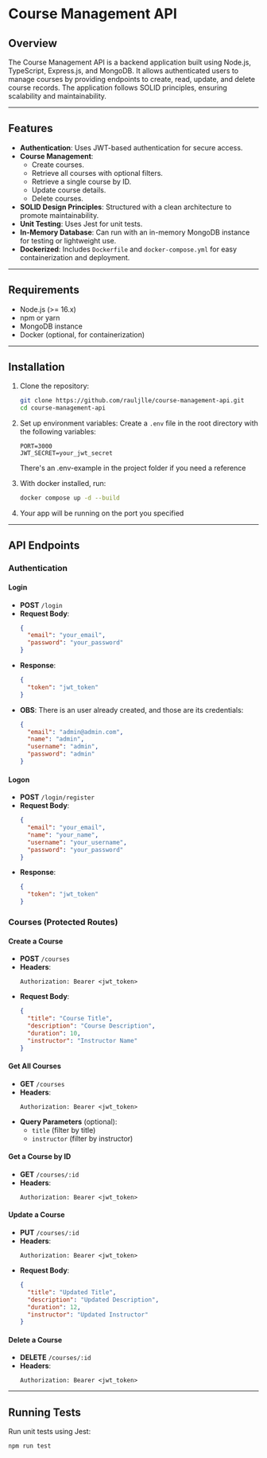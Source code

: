 # Course Management API

## Overview

The Course Management API is a backend application built using Node.js, TypeScript, Express.js, and MongoDB. It allows authenticated users to manage courses by providing endpoints to create, read, update, and delete course records. The application follows SOLID principles, ensuring scalability and maintainability.

---

## Features

- **Authentication**: Uses JWT-based authentication for secure access.
- **Course Management**:
  - Create courses.
  - Retrieve all courses with optional filters.
  - Retrieve a single course by ID.
  - Update course details.
  - Delete courses.
- **SOLID Design Principles**: Structured with a clean architecture to promote maintainability.
- **Unit Testing**: Uses Jest for unit tests.
- **In-Memory Database**: Can run with an in-memory MongoDB instance for testing or lightweight use.
- **Dockerized**: Includes `Dockerfile` and `docker-compose.yml` for easy containerization and deployment.

---

## Requirements

- Node.js (>= 16.x)
- npm or yarn
- MongoDB instance
- Docker (optional, for containerization)

---

## Installation

1. Clone the repository:

   ```bash
   git clone https://github.com/rauljlle/course-management-api.git
   cd course-management-api
   ```

2. Set up environment variables:
   Create a `.env` file in the root directory with the following variables:

   ```env
   PORT=3000
   JWT_SECRET=your_jwt_secret
   ```

   There's an .env-example in the project folder if you need a reference

3. With docker installed, run:

   ```bash
   docker compose up -d --build
   ```

4. Your app will be running on the port you specified

---

## API Endpoints

### Authentication

#### Login

- **POST** `/login`
- **Request Body**:
  ```json
  {
    "email": "your_email",
    "password": "your_password"
  }
  ```
- **Response**:
  ```json
  {
    "token": "jwt_token"
  }
  ```
- **OBS**:
  There is an user already created, and those are its credentials:
  ```json
  {
    "email": "admin@admin.com",
    "name": "admin",
    "username": "admin",
    "password": "admin"
  }
  ```

#### Logon

- **POST** `/login/register`
- **Request Body**:
  ```json
  {
    "email": "your_email",
    "name": "your_name",
    "username": "your_username",
    "password": "your_password"
  }
  ```
- **Response**:
  ```json
  {
    "token": "jwt_token"
  }
  ```

### Courses (Protected Routes)

#### Create a Course

- **POST** `/courses`
- **Headers**:
  ```
  Authorization: Bearer <jwt_token>
  ```
- **Request Body**:
  ```json
  {
    "title": "Course Title",
    "description": "Course Description",
    "duration": 10,
    "instructor": "Instructor Name"
  }
  ```

#### Get All Courses

- **GET** `/courses`
- **Headers**:
  ```
  Authorization: Bearer <jwt_token>
  ```
- **Query Parameters** (optional):
  - `title` (filter by title)
  - `instructor` (filter by instructor)

#### Get a Course by ID

- **GET** `/courses/:id`
- **Headers**:
  ```
  Authorization: Bearer <jwt_token>
  ```

#### Update a Course

- **PUT** `/courses/:id`
- **Headers**:
  ```
  Authorization: Bearer <jwt_token>
  ```
- **Request Body**:
  ```json
  {
    "title": "Updated Title",
    "description": "Updated Description",
    "duration": 12,
    "instructor": "Updated Instructor"
  }
  ```

#### Delete a Course

- **DELETE** `/courses/:id`
- **Headers**:
  ```
  Authorization: Bearer <jwt_token>
  ```

---

## Running Tests

Run unit tests using Jest:

```bash
npm run test
```
